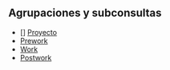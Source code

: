 ## Agrupaciones y subconsultas

- [] [Proyecto](Proyecto)
- [Prework](Prework)
- [Work](Work)
- [Postwork](Postwork)


